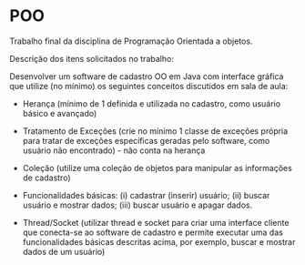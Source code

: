 # POO
Trabalho final da disciplina de Programação Orientada a objetos.

Descrição dos itens solicitados no trabalho:

Desenvolver um software de cadastro OO em Java com interface gráfica que utilize (no mínimo) os seguintes conceitos discutidos em sala de aula:

- Herança (mínimo de 1 definida e utilizada no cadastro, como usuário básico e avançado) 

- Tratamento de Exceções (crie no mínimo 1 classe de exceções própria para tratar de exceções específicas geradas pelo software, como usuário não encontrado) - não conta na herança

- Coleção (utilize uma coleção de objetos para manipular as informações de cadastro)

- Funcionalidades básicas: (i) cadastrar (inserir) usuário; (ii) buscar usuário e mostrar dados; (iii) buscar usuário e apagar dados.

- Thread/Socket (utilizar thread e socket para criar uma interface cliente que conecta-se ao software de cadastro e permite executar uma das funcionalidades básicas descritas acima, por exemplo, buscar e mostrar dados de um usuário) 
